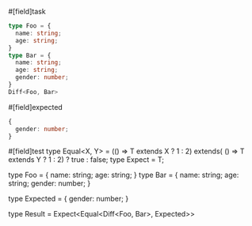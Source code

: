 #[field]task
```ts
type Foo = {
  name: string;
  age: string;
}
type Bar = {
  name: string;
  age: string;
  gender: number;
}
Diff<Foo, Bar>
```

#[field]expected
```ts
{
  gender: number;
}
```

#[field]test
type Equal<X, Y> = (<T>() => T extends X ? 1 : 2) extends(
    <T>() => T extends Y ? 1 : 2) ? true : false;
type Expect<T extends true> = T;

type Foo = {
  name: string;
  age: string;
}
type Bar = {
  name: string;
  age: string;
  gender: number;
}

type Expected = {
  gender: number;
}

type Result = Expect<Equal<Diff<Foo, Bar>, Expected>>
